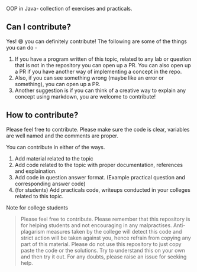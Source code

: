 OOP in Java- collection of  exercises and practicals.

## Can I contribute?
Yes! 😄 you can definitely contribute! The following are some of the things you can do -

1) If you have a program written of this topic, related to any lab or question that is not in the repository you can open up a PR. You can also open up a PR if you have another way of implementing a concept in the repo.
2) Also, if you can see something wrong (maybe like an error or something), you can open up a PR.
3) Another suggestion is if you can think of a creative way to explain any concept using markdown, you are welcome to contribute!

## How to contribute?

Please feel free to contribute. Please make sure the code is clear, variables are well named and the comments are proper.

You can contribute in either of the ways.
1) Add material related to the topic
2) Add code related to the topic with proper documentation, references and explaination.
3) Add code in question answer format. (Example practical question and corresponding answer code)
4) (for students) Add practicals code, writeups conducted in your colleges related to this topic.


Note for college students
> Please feel free to contribute. Please remember that this repository is for helping students and not encouraging in any malpractises. Anti-plagarism measures taken by the college will detect this code and strict action will be taken against you, hence refrain from copying any part of this material. Please do not use this repository to just copy paste the code or the solutions. Try to understand this on your own and then try it out. For any doubts, please raise an issue for seeking help.
